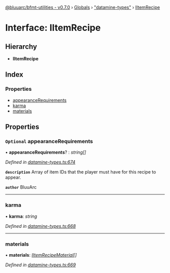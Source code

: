 [@bluuarc/bfmt-utilities - v0.7.0](../README.md) › [Globals](../globals.md) › ["datamine-types"](../modules/_datamine_types_.md) › [IItemRecipe](_datamine_types_.iitemrecipe.md)

# Interface: IItemRecipe

## Hierarchy

* **IItemRecipe**

## Index

### Properties

* [appearanceRequirements](_datamine_types_.iitemrecipe.md#optional-appearancerequirements)
* [karma](_datamine_types_.iitemrecipe.md#karma)
* [materials](_datamine_types_.iitemrecipe.md#materials)

## Properties

### `Optional` appearanceRequirements

• **appearanceRequirements**? : *string[]*

*Defined in [datamine-types.ts:674](https://github.com/BluuArc/bfmt-utilities/blob/master/src/datamine-types.ts#L674)*

**`description`** Array of item IDs that the player must have for this recipe to appear.

**`author`** BluuArc

___

###  karma

• **karma**: *string*

*Defined in [datamine-types.ts:668](https://github.com/BluuArc/bfmt-utilities/blob/master/src/datamine-types.ts#L668)*

___

###  materials

• **materials**: *[IItemRecipeMaterial](_datamine_types_.iitemrecipematerial.md)[]*

*Defined in [datamine-types.ts:669](https://github.com/BluuArc/bfmt-utilities/blob/master/src/datamine-types.ts#L669)*
